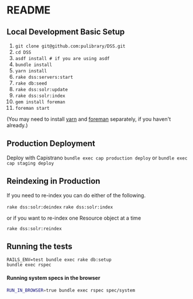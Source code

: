 # README

## Local Development Basic Setup

1. ```git clone git@github.com:pulibrary/DSS.git```
1. ```cd DSS```
2. ```asdf install # if you are using asdf```
1. ```bundle install```
1. ```yarn install```
1. ```rake dss:servers:start```
1. ```rake db:seed```
1. ```rake dss:solr:update```
1. ```rake dss:solr:index```
2. ```gem install foreman```
1. ```foreman start```

(You may need to install [yarn](https://yarnpkg.com/lang/en/docs/install/#mac-stable) and [foreman](https://github.com/ddollar/foreman) separately, if you haven't already.)

## Production Deployment
Deploy with Capistrano
```bundle exec cap production deploy```
or
```bundle exec cap staging deploy```

## Reindexing in Production

If you need to re-index you can do either of the following.

```rake dss:solr:deindex```
```rake dss:solr:index```

or if you want to re-index one Resource object at a time

```rake dss:solr:reindex```

## Running the tests

```
RAILS_ENV=test bundle exec rake db:setup
bundle exec rspec
```

#### Running system specs in the browser

   ```bash
   RUN_IN_BROWSER=true bundle exec rspec spec/system
   ```
